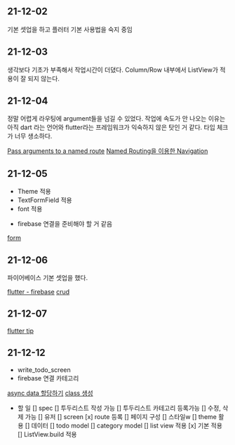## 21-12-02

기본 셋업을 하고 플러터 기본 사용법을 숙지 중임

## 21-12-03

생각보다 기초가 부족해서 작업시간이 더뎠다.
Column/Row 내부에서 ListView가 적용이 잘 되지 않는다.

## 21-12-04

정말 어렵게 라우팅에 argument들을 넘길 수 있었다.
작업에 속도가 안 나오는 이유는 아직 dart 라는 언어와 flutter라는 프레임워크가
익숙하지 않은 탓인 거 같다. 타입 체크가 너무 생소하다.

[Pass arguments to a named route](https://flutter-ko.dev/docs/cookbook/navigation/navigate-with-arguments)
[Named Routing을 이용한 Navigation](https://seizemymoment.tistory.com/51)


## 21-12-05
- Theme 적용
- TextFormField 적용
- font 적용
* firebase 연결을 준비해야 할 거 같음

[form](https://docs.flutter.dev/cookbook/forms/validation)

## 21-12-06

파이어베이스 기본 셋업을 했다.

[flutter - firebase](https://firebase.flutter.dev/)
[crud](https://medium.com/flutter-community/flutter-crud-operations-using-firebase-cloud-firestore-a7ef38bbf027)


## 21-12-07

[flutter tip](https://dev.to/chektek/11-beginner-tips-for-google-s-flutter-ood)


## 21-12-12
- write_todo_screen
- firebase 연결 카테고리

[async data 할당하기](https://www.codegrepper.com/code-examples/dart/how+to+put+value+from+async+function+as+parameter+flutter)
[class 생성](https://app.quicktype.io/)

- 할 일
  [] spec
    [] 투두리스트 작성 가능
    [] 투두리스트 카테고리 등록가능
    [] 수정, 삭제 가능
  [] 유저
  [] screen
    [x] route 등록
    [] 페이지 구성
  [] 스타일w
    [] theme 활용
  [] 데이터
    [] todo model
    [] category model
  [] list view 적용
    [x] 기본 적용
    [] ListView.build 적용
